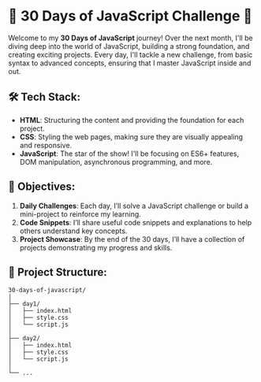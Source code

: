 # 🚀 30 Days of JavaScript Challenge 🚀

Welcome to my **30 Days of JavaScript** journey! Over the next month, I'll be diving deep into the world of JavaScript, building a strong foundation, and creating exciting projects. Every day, I'll tackle a new challenge, from basic syntax to advanced concepts, ensuring that I master JavaScript inside and out.

## 🛠️ Tech Stack:
- **HTML**: Structuring the content and providing the foundation for each project.
- **CSS**: Styling the web pages, making sure they are visually appealing and responsive.
- **JavaScript**: The star of the show! I'll be focusing on ES6+ features, DOM manipulation, asynchronous programming, and more.

## 🎯 Objectives:
1. **Daily Challenges**: Each day, I’ll solve a JavaScript challenge or build a mini-project to reinforce my learning.
2. **Code Snippets**: I’ll share useful code snippets and explanations to help others understand key concepts.
3. **Project Showcase**: By the end of the 30 days, I’ll have a collection of projects demonstrating my progress and skills.

## 📂 Project Structure:

```plaintext
30-days-of-javascript/
│
├── day1/
│   ├── index.html
│   ├── style.css
│   └── script.js
│
├── day2/
│   ├── index.html
│   ├── style.css
│   └── script.js
│
└── ...
